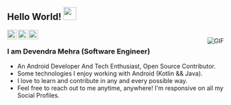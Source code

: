 ## Hello World! <img src="https://raw.githubusercontent.com/iampavangandhi/iampavangandhi/master/gifs/Hi.gif" width="30px"></h2>

<a href="https://twitter.com/_devendramehra">
  <img align="left" alt="Devendra's Twitter" width="22px" src="https://cdn.jsdelivr.net/npm/simple-icons@v3/icons/twitter.svg" />
</a>
<a href="https://www.linkedin.com/in/devendramehra/">
  <img align="left" alt="Devendra's Linkdein" width="22px" src="https://cdn.jsdelivr.net/npm/simple-icons@v3/icons/linkedin.svg" />
</a>
<a href="https://www.facebook.com/TheDevendra4/">
  <img align="left" alt="Devendra's Facebook" width="22px" src="https://cdn.jsdelivr.net/npm/simple-icons@3/icons/facebook.svg" />
</a>
<br />
<img align="right" alt="GIF" src="https://media.giphy.com/media/13HgwGsXF0aiGY/giphy.gif" />




### I am Devendra Mehra (Software Engineer)
- An Android Developer And Tech Enthusiast, Open Source Contributor.
- Some technologies I enjoy working with Android (Kotlin && Java).
- I love to learn and contribute in any and every possible way.
- Feel free to reach out to me anytime, anywhere! I'm responsive on all my Social Profiles.
